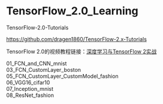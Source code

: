 # TensorFlow_2.0_Learning
TensorFlow-2.0-Tutorials

https://github.com/dragen1860/TensorFlow-2.x-Tutorials

TensorFlow 2.0的视频教程链接：[深度学习与TensorFlow 2实战](https://study.163.com/course/courseMain.htm?share=2&shareId=480000001847407&courseId=1209092816&_trace_c_p_k2_=dca16f8fd11a4525bac8c89f779b2cfa)

01_FCN_and_CNN_mnist  
03_FCN_CustomLayer_boston  
05_FCN_CustomLayer_CustomModel_fashion  
06_VGG16_cifar10  
07_Inception_mnist  
08_ResNet_fashion  


